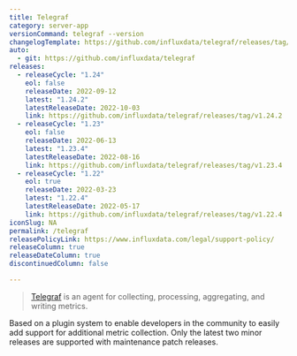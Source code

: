 ```yaml
---
title: Telegraf
category: server-app
versionCommand: telegraf --version
changelogTemplate: https://github.com/influxdata/telegraf/releases/tag/v__LATEST__
auto:
  - git: https://github.com/influxdata/telegraf
releases:
  - releaseCycle: "1.24"
    eol: false
    releaseDate: 2022-09-12
    latest: "1.24.2"
    latestReleaseDate: 2022-10-03
    link: https://github.com/influxdata/telegraf/releases/tag/v1.24.2
  - releaseCycle: "1.23"
    eol: false
    releaseDate: 2022-06-13
    latest: "1.23.4"
    latestReleaseDate: 2022-08-16
    link: https://github.com/influxdata/telegraf/releases/tag/v1.23.4
  - releaseCycle: "1.22"
    eol: true
    releaseDate: 2022-03-23
    latest: "1.22.4"
    latestReleaseDate: 2022-05-17
    link: https://github.com/influxdata/telegraf/releases/tag/v1.22.4    
iconSlug: NA
permalink: /telegraf
releasePolicyLink: https://www.influxdata.com/legal/support-policy/
releaseColumn: true
releaseDateColumn: true
discontinuedColumn: false

---
```


> [Telegraf](https://github.com/influxdata/telegraf) is an agent for collecting, processing, aggregating, and writing metrics.

Based on a plugin system to enable developers in the community to easily add support for additional metric collection.
Only the latest two minor releases are supported with maintenance patch releases. 

